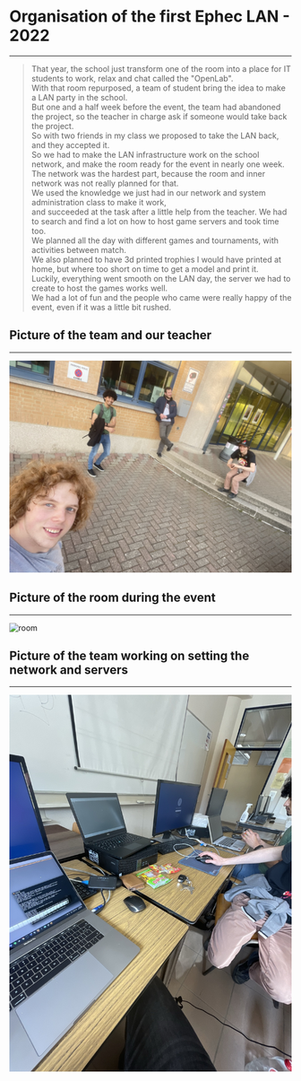 # Organisation of the first Ephec LAN - 2022
---

> That year, the school just transform one of the room into a place for IT students to work, relax and chat called the "OpenLab".<br>
> With that room repurposed, a team of student bring the idea to make a LAN party in the school.<br>
> But one and a half week before the event, the team had abandoned the project, so the teacher in charge ask if someone would take back the project.<br>
> So with two friends in my class we proposed to take the LAN back, and they accepted it.<br>
> So we had to make the LAN infrastructure work on the school network, and make the room ready for the event in nearly one week.<br>
> The network was the hardest part, because the room and inner network was not really planned for that.<br>
> We used the knowledge we just had in our network and system administration class to make it work,<br> 
> and succeeded at the task after a little help from the teacher. We had to search and find a lot on how to host game servers and took time too.<br>
> We planned all the day with different games and tournaments, with activities between match.<br>
> We also planned to have 3d printed trophies I would have printed at home, but where too short on time to get a model and print it.<br>
> Luckily, everything went smooth on the LAN day, the server we had to create to host the games works well.<br>
> We had a lot of fun and the people who came were really happy of the event, even if it was a little bit rushed.<br>

## Picture of the team and our teacher
---
![team](../_media/team.jpg)

## Picture of the room during the event
---
![room](../_media/room.jpg ':size=70%')

## Picture of the team working on setting the network and servers 
---
![network](../_media/netCreation.jpg ':size=50%')
